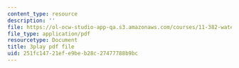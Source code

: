 ```yaml
---
content_type: resource
description: ''
file: https://ol-ocw-studio-app-qa.s3.amazonaws.com/courses/11-382-water-diplomacy-spring-2021/251fc14721efe9beb28c27477788b9bc_neBeTYziSLo.pdf
file_type: application/pdf
resourcetype: Document
title: 3play pdf file
uid: 251fc147-21ef-e9be-b28c-27477788b9bc
---
```

